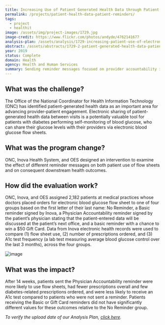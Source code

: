 ```yaml
---
title: Increasing Use of Patient Generated Health Data through Patient Reminders
permalink: /projects/patient-health-data-patient-reminders/
tags: 
  - project
  - healthit
image: /assets/img/project-images/1729.jpg
image-credit: https://www.flickr.com/photos/andyde/4762141677
analysis-plan: /assets/analysis/1729-increasing-patient-use-of-electronic-health-records.pdf
abstract: /assets/abstracts/1729-2-patient-generated-health-data-patient-reminders.pdf
year: 2019  
status: Complete
domain: Health
agency: Health and Human Services
summary: Sending reminder messages focused on provider accountability increased patients’ use of electronic blood glucose flow sheets.
---
```

## What was the challenge?

The Office of the National Coordinator for Health Information Technology (ONC) has identified patient-generated health data as an important area for advancing provider-patient engagement. Electronic sharing of patient-generated health data between visits is a potentially valuable tool for patients with diabetes performing self-monitoring of blood glucose, who can share their glucose levels with their providers via electronic blood glucose flow sheets.

## What was the program change?

ONC, Inova Health System, and OES designed an intervention to examine the effect of different reminder messages on both patient use of flow sheets and on consequent downstream health outcomes.

## How did the evaluation work?

ONC, Inova, and OES assigned 2,182 patients at medical practices whose doctors placed orders for electronic blood glucose flow sheet to one of four groups based on the first letter of their last name: No Reminder, a Basic reminder signed by Inova, a Physician Accountability reminder signed by the patient’s physician stating that the patient-entered data will be discussed at the patient’s next office, and a basic reminder with a chance to win a $50 Gift Card. Data from Inova electronic health records were used to compare (1) flow sheet use, (2) number of prescriptions ordered, and (3) A1c test frequency (a lab test measuring average blood glucose control over the last 3 months), across the four groups.

![image]({{site.baseurl}}/assets/img/project-images/1729-2-graph.jpg)

## What was the impact?

After 14 weeks, patients sent the Physician Accountability reminder were more likely to use flow sheets, had fewer prescriptions overall and few diabetes-related prescriptions ordered, and were less likely to receive an A1c test compared to patients who were not sent a reminder.  Patients receiving the Basic or Gift Card reminders did not have significantly different values for these outcomes relative to the No Reminder group.

<i>To verify the upload date of our Analysis Plan, <a href="https://github.com/gsa-oes/office-of-evaluation-sciences/commits/master/assets/analysis/1729-increasing-patient-use-of-electronic-health-records.pdf">click here</a>.</i>

